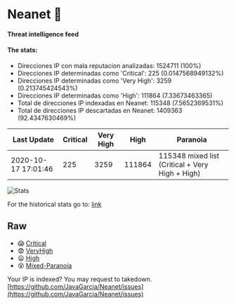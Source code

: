 # Neanet :hocho:
#### Threat intelligence feed
#### The stats:

- Direcciones IP con mala reputacion analizadas: 1524711 (100%)
- Direcciones IP determinadas como 'Critical':  225 (0.0147568949132%)
- Direcciones IP determinadas como 'Very High':  3259 (0.213745424543%)
- Direcciones IP determinadas como 'High':  111864 (7.33673463365)
- Total de direcciones IP indexadas en Neanet:  115348 (7.5652369531%)
- Total de direcciones IP descartadas en Neanet:  1409363 (92.4347630469%)

| Last Update | Critical | Very High | High | Paranoia |
| --- | --- | --- | --- | --- |
| 2020-10-17 17:01:46 | 225 | 3259 | 111864 | 115348 mixed list (Critical + Very High + High)|

![Stats](https://docs.google.com/spreadsheets/d/e/2PACX-1vSnaNMIXVabIpDJjufMlzH7poXnshF3mgd8Is1g9ytUEzVsP5my4Trn8f-xkoLLQ38xpL3HtmUexLo6/pubchart?oid=501124687&format=image)

For the historical stats go to: [link](/stats.csv)
## Raw
- :scream: [Critical](https://raw.githubusercontent.com/JavaGarcia/Neanet/master/blacklists/neanet_critical.txt)
- :fearful: [VeryHigh](https://raw.githubusercontent.com/JavaGarcia/Neanet/master/blacklists/neanet_veryHigh.txtt)
- :frowning: [High](https://raw.githubusercontent.com/JavaGarcia/Neanet/master/blacklists/neanet_high.txt)
- :dizzy_face: [Mixed-Paranoia](https://raw.githubusercontent.com/JavaGarcia/Neanet/master/blacklists/neanet_all.txt)


Your IP is indexed? You may request to takedown. [https://github.com/JavaGarcia/Neanet/issues](https://github.com/JavaGarcia/Neanet/issues)




































































































































































































































































































































































































































































































































































































































































































































































































































































































































































































































































































































































































































































































































































































































































































































